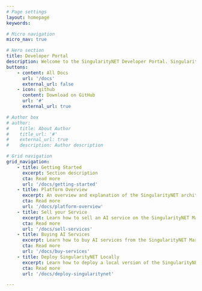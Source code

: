 ```yaml
---
# Page settings
layout: homepage
keywords:

# Micro navigation
micro_nav: true

# Hero section
title: Developer Portal
description: Welcome to the SingularityNET Developer Portal. SingularityNET lets anyone create, share, and monetize AI services at scale. The world’s decentralized AI network has arrived.
buttons:
    - content: All Docs
      url: '/docs'
      external_url: false
    - icon: github
      content: Download on GitHub
      url: '#'
      external_url: true

# Author box
# author:
#    title: About Author
#    title_url: '#'
#    external_url: true
#    description: Author description

# Grid navigation
grid_navigation:
    - title: Getting Started
      excerpt: Section description
      cta: Read more
      url: '/docs/getting-started'
    - title: Platform Overview
      excerpt: An overview and explanation of the SingularityNET architecture.
      cta: Read more 
      url: '/docs/platform-overview'
    - title: Sell your Service
      excerpt: Learn how to sell an AI service on the SingularityNET Marketplace.
      cta: Read more
      url: '/docs/sell-services'
    - title: Buying AI Services
      excerpt: Learn how to buy AI services from the SingularityNET Marketplace.
      cta: Read more
      url: '/docs/buy-services'
    - title: Deploy SingularityNET Locally
      excerpt: Learn how to deploy a local version of the SingularityNET Marketplace.
      cta: Read more
      url: '/docs/deploy-singularitynet'

---
```


